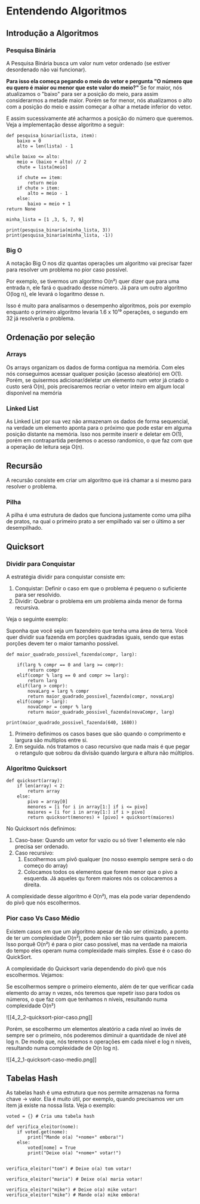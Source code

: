 # Entendendo Algoritmos

## Introdução a Algoritmos

### Pesquisa Binária
A Pesquisa Binária busca um valor num vetor ordenado (se estiver desordenado não vai funcionar). 

**Para isso ela começa pegando o meio do vetor e pergunta "O número que eu quero é maior ou menor que este valor do meio?"**
Se for maior, nós atualizamos o "baixo" para ser a posição do meio, para assim considerarmos a metade maior.
Porém se for menor, nós atualizamos o alto com a posição do meio e assim começar a olhar a metade inferior do vetor.

E assim sucessivamente até acharmos a posição do número que queremos. Veja a implementação desse algoritmo a seguir:

```
def pesquisa_binaria(lista, item):
	baixo = 0
	alto = len(lista) - 1

while baixo <= alto:
	meio = (baixo + alto) // 2
	chute = lista[meio]

	if chute == item:
		return meio
	if chute > item:
		alto = meio - 1
	else:
		baixo = meio + 1
return None

minha_lista = [1 ,3, 5, 7, 9]

print(pesquisa_binaria(minha_lista, 3))
print(pesquisa_binaria(minha_lista, -1))
```

### Big O
A notação Big O nos diz quantas operações um algoritmo vai precisar fazer para resolver um problema no pior caso possível.

Por exemplo, se tivermos um algoritmo O(n²) quer dizer que para uma entrada n, ele fará o quadrado desse número. Já para um outro algoritmo O(log n), ele levará o logaritmo desse n.

Isso é muito para analisarmos o desempenho algoritmos, pois por exemplo enquanto o primeiro algoritmo levaria 1.6 x 10¹⁹  operações, o segundo em 32 já resolveria o problema.

## Ordenação por seleção

### Arrays
Os arrays organizam os dados de forma contígua na memória. Com eles nós conseguimos acessar qualquer posição (acesso aleatório) em O(1). Porém, se quisermos adicionar/deletar um elemento num vetor já criado o custo será O(n), pois precisaremos recriar o vetor inteiro em algum local disponível na memória

### Linked List
As Linked List por sua vez não armazenam os dados de forma sequencial, na verdade um elemento aponta para o próximo que pode estar em alguma posição distante na memória. Isso nos permite inserir e deletar em O(1), porém em contrapartida perdemos o acesso randomico, o que faz com que a operação de leitura seja O(n).

## Recursão

A recursão consiste em criar um algoritmo que irá chamar a si mesmo para resolver o problema.

### Pilha
A pilha é uma estrutura de dados que funciona justamente como uma pilha de pratos, na qual o primeiro prato a ser empilhado vai ser o último a ser desempilhado.

## Quicksort

### Dividir para Conquistar
A estratégia dividir para conquistar consiste em:
1. Conquistar: Definir o caso em que  o problema é pequeno o suficiente para ser resolvido.
2.  Dividir: Quebrar o problema em um problema ainda menor de forma recursiva.

Veja o seguinte exemplo:

Suponha que você seja um fazendeiro que tenha uma área de terra.
Você quer dividir sua fazenda em porções quadradas iguais, sendo que estas porções devem ter o maior tamanho possível.

```
def maior_quadrado_possivel_fazenda(compr, larg):  

	if(larg % compr == 0 and larg >= compr):
		return compr
	elif(compr % larg == 0 and compr >= larg):
		return larg
	elif(larg > compr):
		novaLarg = larg % compr
		return maior_quadrado_possivel_fazenda(compr, novaLarg)
	elif(compr > larg):
		novaCompr = compr % larg
		return maior_quadrado_possivel_fazenda(novaCompr, larg)

print(maior_quadrado_possivel_fazenda(640, 1680))
```

1. Primeiro definimos os casos bases que são quando o comprimento e largura são multiplos entre si.
2. Em seguida. nós tratamos o caso recursivo que nada mais é que pegar o retangulo que sobrou da divisão quando largura e altura não múltiplos. 

### Algoritmo Quicksort

```
def quicksort(array):
	if len(array) < 2:
		return array
	else:
		pivo = array[0]
		menores = [i for i in array[1:] if i <= pivo]
		maiores = [i for i in array[1:] if i > pivo]
		return quicksort(menores) + [pivo] + quicksort(maiores)
```

No Quicksort nós definimos:
1. Caso-base: Quando um vetor for vazio ou só tiver 1 elemento ele não precisa ser ordenado.
2. Caso recursivo:
	1.  Escolhermos um pivô qualquer (no nosso exemplo sempre será o do começo do array)
	2. Colocamos todos os elementos que forem menor que o pivo a esquerda. Já aqueles qu forem maiores nós os colocaremos a direita.

A complexidade desse algoritmo é O(n²), mas ela pode variar dependendo do pivô que nós escolhermos.

### Pior caso Vs Caso Médio
Existem casos em que um algoritmo apesar de não ser otimizado, a ponto de ter um complexidade O(n²), podem não ser tão ruins quanto parecem. Isso porquê O(n²) é para o pior caso possível, mas na verdade na maioria do tempo eles operam numa complexidade mais simples. Esse é o caso do QuickSort.

A complexidade do Quicksort varia dependendo do pivô que nós escolhermos. Vejamos:

Se escolhermos sempre o primeiro elemento, além de ter que verificar cada elemento do array n vezes, nós teremos que repetir isso para todos os números, o que faz com que tenhamos n níveis, resultando numa complexidade O(n²)

![[4_2_2-quicksort-pior-caso.png]]

Porém, se escolhermo um elementos aleatório a cada nível ao invés de sempre ser o primeiro, nós poderemos diminuir a quantidade de nível até log n. De modo que, nós teremos n operações em cada nível e log n níveis, resultando numa complexidade de O(n log n).

![[4_2_1-quicksort-caso-medio.png]]

## Tabelas Hash
As tabelas hash  é uma estrutura que nos permite armazenas na forma chave -> valor. Ela é muito útil, por exemplo, quando precisamos ver um item já existe na nossa lista. Veja o exemplo:

```
voted = {} # Cria uma tabela hash

def verifica_eleitor(nome):
	if voted.get(nome):
		print("Mande o(a) "+nome+" embora!")
	else:
		voted[nome] = True
		print("Deixe o(a) "+nome+" votar!")
  

verifica_eleitor("tom") # Deixe o(a) tom votar!

verifica_eleitor("maria") # Deixe o(a) maria votar!

verifica_eleitor("mike") # Deixe o(a) mike votar!
verifica_eleitor("mike") # Mande o(a) mike embora!
```

[^1]: Neste exemplo, nós primeiro deixamos o eleitor votar e registramos que ele voltou. Caso, ele tente votar de novo, ele será barrado
